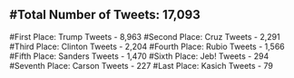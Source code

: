 #Total Number of Tweets: 17,093 
---
#First Place: Trump Tweets - 8,963
#Second Place: Cruz Tweets - 2,291
#Third Place: Clinton Tweets - 2,204
#Fourth Place: Rubio Tweets - 1,566
#Fifth Place: Sanders Tweets - 1,470
#Sixth Place: Jeb! Tweets - 294
#Seventh Place: Carson Tweets - 227
#Last Place: Kasich Tweets - 79
